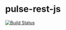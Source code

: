 # pulse-rest-js

[![Build Status](https://travis-ci.org/nikolaylagutko/pulse-rest-js.svg?branch=master)](https://travis-ci.org/nikolaylagutko/pulse-rest-js)
